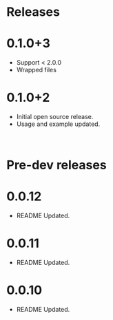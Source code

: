 # Releases
# 0.1.0+3
- Support < 2.0.0
- Wrapped files

# 0.1.0+2
- Initial open source release.
- Usage and example updated.


&nbsp;
# Pre-dev releases
# 0.0.12
- README Updated.
# 0.0.11
- README Updated.
# 0.0.10
- README Updated.